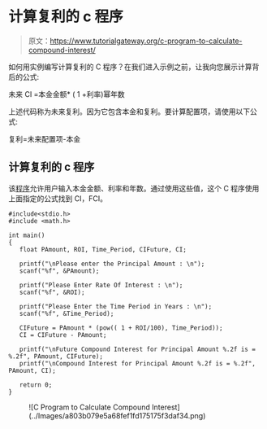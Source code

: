 # 计算复利的 c 程序

> 原文：<https://www.tutorialgateway.org/c-program-to-calculate-compound-interest/>

如何用实例编写计算复利的 C 程序？在我们进入示例之前，让我向您展示计算背后的公式:

未来 CI =本金金额* ( 1 +利率)幂年数

上述代码称为未来复利。因为它包含本金和复利。要计算配置项，请使用以下公式:

复利=未来配置项-本金

## 计算复利的 c 程序

该[程序](https://www.tutorialgateway.org/c-programming-examples/)允许用户输入本金金额、利率和年数。通过使用这些值，这个 C 程序使用上面指定的公式找到 CI，FCI。

```
#include<stdio.h>
#include <math.h>

int main() 
{
   float PAmount, ROI, Time_Period, CIFuture, CI;

   printf("\nPlease enter the Principal Amount : \n");
   scanf("%f", &PAmount);

   printf("Please Enter Rate Of Interest : \n");
   scanf("%f", &ROI);

   printf("Please Enter the Time Period in Years : \n");
   scanf("%f", &Time_Period);

   CIFuture = PAmount * (pow(( 1 + ROI/100), Time_Period));
   CI = CIFuture - PAmount;

   printf("\nFuture Compound Interest for Principal Amount %.2f is = %.2f", PAmount, CIFuture);
   printf("\nCompound Interest for Principal Amount %.2f is = %.2f", PAmount, CI);

   return 0;
}
```

<figure class="wp-block-image">![C Program to Calculate Compound Interest](../Images/a803b079e5a68fef1fd175175f3daf34.png)</figure>